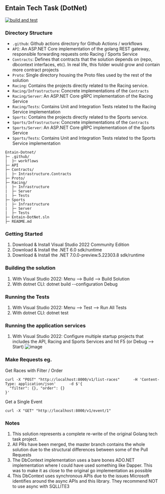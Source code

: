 ## Entain Tech Task (DotNet)

[![build and test](https://github.com/lachis/Entain-DotNet/actions/workflows/build-and-test.yml/badge.svg?branch=master&event=push)](https://github.com/lachis/Entain-DotNet/actions/workflows/build-and-test.yml) 


### Directory Structure

- `.github`: Github actions directory for Github Actions / workflows 
- `API`: An ASP.NET Core implementation of the golang REST gateway, responsible forwarding requests onto Racing / Sports Service
- `Contracts`:  Defines that contracts that the solution depends on (repo, dbcontext interfaces, etc). In real life, this folder would grow and contain more contract projects
- `Proto`: Single directory housing the Proto files used by the rest of the solution
- `Racing`: Contains the projects directly related to the Racing service.
- `Racing/Infrastructure`: Concrete implementations of the `Contracts`
- `Racing/Server`: An ASP.NET Core gRPC implementation of the Racing Service
- `Racing/Tests`: Contains Unit and Integration Tests related to the Racing Service implementation
- `Sports`:  Contains the projects directly related to the Sports service. 
- `Sports/Infrastructure`: Concrete implementations of the `Contracts`
- `Sports/Server`: An ASP.NET Core gRPC implementatioon of the Sports Service
- `Sports/Tests`: Contains Unit and Integration Tests related to the Sports Service implementation

```
Entain-Dotnet/
├─ .github/
|  ├─ workflows
├─ API
├─ Contracts/
|  ├─ Intrastructure.Contracts
├─ Proto/
├─ Racing/
|  ├─ Infrastructure
|  ├─ Server
|  ├─ Tests
├─ Sports
|  ├─ Infrastructure
|  ├─ Server
|  ├─ Tests
├─ Entain-DotNet.sln
├─ README.md
```

### Getting Started 
1. Download & Install Visual Studio 2022 Community Edition
2. Download & Install the .NET 6.0 sdk/runtime 
3. Download & Install the .NET 7.0.0-preview.5.22303.8 sdk/runtime

### Building the solution
1. With Visual Studio 2022: Menu --> Build --> Build Solution
2. With dotnet CLI: dotnet build --configuration Debug

### Running the Tests
1. With Visual  Studio 2022: Menu --> Test --> Run All Tests
2. With dotnet CLI: dotnet test 

### Running the application services
1. With Visual Studio 2022: Configure multiple startup projects that includes the API, Racing and Sports Services and hit F5 (or Debug --> Start)
![image](https://user-images.githubusercontent.com/5248669/175417673-480afdc2-16c3-497b-8d2d-11d3fe806235.png)

### Make Requests eg.
Get Races with Filter / Order
```
curl -X "POST" "http://localhost:8000/v1/list-races"      -H 'Content-Type: application/json'      -d $'{
  "filter": {}, "order": {}
}'
```
Get a Single Event
```
curl -X "GET" "http://localhost:8000/v1/event/1"     
```

### Notes
1. This solution represents a complete re-write of the original Golang tech task project. 
2. All PRs have been merged, the master branch contains the whole solution due to the structural differences between some of the Pull Requests
3. The DbContext implementation uses a bare bones ADO.NET implementation where I could have used something like Dapper. This was to make it as close to the original go implementation as possible
4. This DbContext uses synchronous APIs due to the issues Microsoft identifies around the async APIs and this library. They recommend NOT to use async with SQLLITE3
